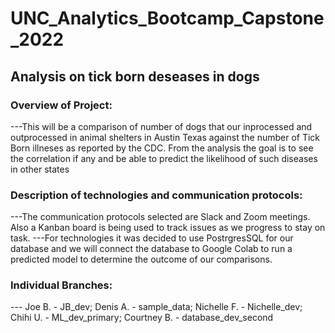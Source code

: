 # UNC_Analytics_Bootcamp_Capstone_2022
## Analysis on tick born deseases in dogs
### Overview of Project:
---This will be a comparison of number of dogs that our inprocessed and outprocessed in animal shelters in Austin Texas against the number of Tick Born illneses as reported by the CDC. From the analysis the goal is to see the correlation if any and be able to predict the likelihood of such diseases in other states
### Description of technologies and communication protocols:
---The communication protocols selected are Slack and Zoom meetings. Also a Kanban board is being used to track issues as we progress to stay on task. 
---For technologies it was decided to use PostrgresSQL for our database and we will connect the database to Google Colab to run a predicted model to determine the outcome of our comparisons.
### Individual Branches:
--- Joe B. - JB_dev;
    Denis A. - sample_data; 
    Nichelle F. - Nichelle_dev; 
    Chihi U. - ML_dev_primary; 
    Courtney B. - database_dev_second
